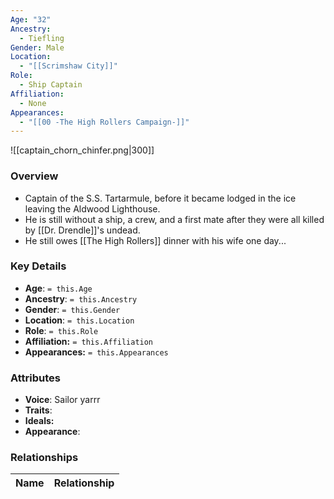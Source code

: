 ```yaml
---
Age: "32"
Ancestry:
  - Tiefling
Gender: Male
Location:
  - "[[Scrimshaw City]]"
Role:
  - Ship Captain
Affiliation:
  - None
Appearances:
  - "[[00 -The High Rollers Campaign-]]"
---
```


![[captain_chorn_chinfer.png|300]]

### Overview
- Captain of the S.S. Tartarmule, before it became lodged in the ice leaving the Aldwood Lighthouse.
- He is still without a ship, a crew, and a first mate after they were all killed by [[Dr. Drendle]]'s undead.
- He still owes [[The High Rollers]] dinner with his wife one day...

### Key Details
- **Age**: `= this.Age`
- **Ancestry**: `= this.Ancestry`
- **Gender**: `= this.Gender`
- **Location**: `= this.Location`
- **Role**: `= this.Role`
- **Affiliation:** `= this.Affiliation`
- **Appearances:** `= this.Appearances`

### Attributes
- **Voice**: Sailor yarrr
- **Traits**: 
- **Ideals:** 
- **Appearance**: 

### Relationships

| Name  | Relationship |
| ----- | ------------ |
